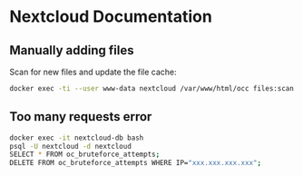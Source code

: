 # Nextcloud Documentation

## Manually adding files

Scan for new files and update the file cache:

```bash
docker exec -ti --user www-data nextcloud /var/www/html/occ files:scan --all
```

## Too many requests error

```bash
docker exec -it nextcloud-db bash
psql -U nextcloud -d nextcloud
SELECT * FROM oc_bruteforce_attempts;
DELETE FROM oc_bruteforce_attempts WHERE IP="xxx.xxx.xxx.xxx";
```